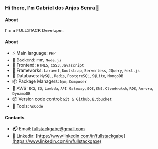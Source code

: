 ### Hi there, I'm Gabriel dos Anjos Senra 👋

#### About
I'm a FULLSTACK Developer.

#### About
- ⚡️ Main language: `PHP`
- 📡 Backend: `PHP`, `Node.js`
- 🎉 Frontend: `HTML5`, `CSS3`, `Javascript`
- 🔌 Frameworks: `Laravel`, `Bootstrap`, `Serverless`, `JQuery`, `Next.js`
- 👑 Databases: `MySQL`, `Redis`, `PostgreSQL`, `SQLite`, `MongoDB`
- 📦️ Package Managers: `Npm`, `Composer`
- 🚀 AWS: `EC2`, `S3`, `Lambda`, `API Gateway`, `SQS`, `SNS`, `Cloudwatch`, `RDS`, `Aurora`, `DynamoDB`
- 📦️ Version code control: `Git & Github`, `Bitbucket`
- 🔨 Tools: `VsCode`

#### Contacts

- 📬 Email: fullstackgabe@gmail.com
- 👤 Linkedin: [https://www.linkedin.com/in/fullstackgabe](https://www.linkedin.com/in/fullstackgabe)
